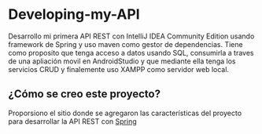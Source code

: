 # Developing-my-API

Desarrollo mi primera API REST con IntelliJ IDEA Community Edition usando framework de Spring y uso maven como gestor de dependencias. Tiene como proposito que tenga acceso a datos usando SQL, consumirla a traves de una apliación movil en AndroidStudio y que mediante ella tenga los servicios CRUD y finalemente uso XAMPP como servidor web local.

[](./resources/Images/index.jpg)

## ¿Cómo se creo este proyecto?

Proporsiono el sitio donde se agregaron las características del proyecto para desarrollar la API REST con [Spring](https://start.spring.io/)

[](./resources/Images/headline.png)
